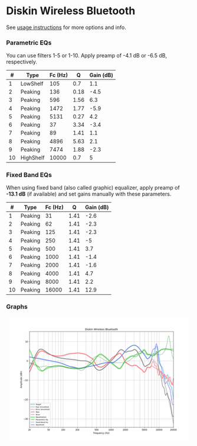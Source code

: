 # Diskin Wireless Bluetooth
See [usage instructions](https://github.com/jaakkopasanen/AutoEq#usage) for more options and info.

### Parametric EQs
You can use filters 1-5 or 1-10. Apply preamp of -4.1 dB or -6.5 dB, respectively.

|   # | Type      |   Fc (Hz) |    Q |   Gain (dB) |
|-----|-----------|-----------|------|-------------|
|   1 | LowShelf  |       105 | 0.7  |         1.1 |
|   2 | Peaking   |       136 | 0.18 |        -4.5 |
|   3 | Peaking   |       596 | 1.56 |         6.3 |
|   4 | Peaking   |      1472 | 1.77 |        -5.9 |
|   5 | Peaking   |      5131 | 0.27 |         4.2 |
|   6 | Peaking   |        37 | 3.34 |        -3.4 |
|   7 | Peaking   |        89 | 1.41 |         1.1 |
|   8 | Peaking   |      4896 | 5.63 |         2.1 |
|   9 | Peaking   |      7474 | 1.88 |        -2.3 |
|  10 | HighShelf |     10000 | 0.7  |         5   |

### Fixed Band EQs
When using fixed band (also called graphic) equalizer, apply preamp of **-13.1 dB** (if available) and set gains manually with these parameters.

|   # | Type    |   Fc (Hz) |    Q |   Gain (dB) |
|-----|---------|-----------|------|-------------|
|   1 | Peaking |        31 | 1.41 |        -2.6 |
|   2 | Peaking |        62 | 1.41 |        -2.3 |
|   3 | Peaking |       125 | 1.41 |        -2.3 |
|   4 | Peaking |       250 | 1.41 |        -5   |
|   5 | Peaking |       500 | 1.41 |         3.7 |
|   6 | Peaking |      1000 | 1.41 |        -1.4 |
|   7 | Peaking |      2000 | 1.41 |        -1.6 |
|   8 | Peaking |      4000 | 1.41 |         4.7 |
|   9 | Peaking |      8000 | 1.41 |         2.2 |
|  10 | Peaking |     16000 | 1.41 |        12.9 |

### Graphs
![](./Diskin%20Wireless%20Bluetooth.png)
